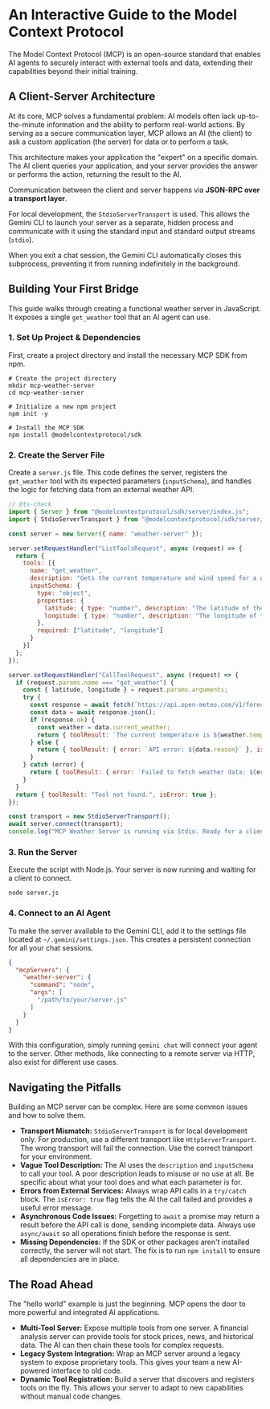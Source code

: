 # An Interactive Guide to the Model Context Protocol

The Model Context Protocol (MCP) is an open-source standard that enables AI agents to securely interact with external tools and data, extending their capabilities beyond their initial training.

## A Client-Server Architecture

At its core, MCP solves a fundamental problem: AI models often lack up-to-the-minute information and the ability to perform real-world actions. By serving as a secure communication layer, MCP allows an AI (the client) to ask a custom application (the server) for data or to perform a task.

This architecture makes your application the "expert" on a specific domain. The AI client queries your application, and your server provides the answer or performs the action, returning the result to the AI.

Communication between the client and server happens via **JSON-RPC over a transport layer**.

For local development, the `StdioServerTransport` is used. This allows the Gemini CLI to launch your server as a separate, hidden process and communicate with it using the standard input and standard output streams (`stdio`).

When you exit a chat session, the Gemini CLI automatically closes this subprocess, preventing it from running indefinitely in the background.

## Building Your First Bridge

This guide walks through creating a functional weather server in JavaScript. It exposes a single `get_weather` tool that an AI agent can use.

### 1. Set Up Project & Dependencies

First, create a project directory and install the necessary MCP SDK from npm.

```shell
# Create the project directory
mkdir mcp-weather-server
cd mcp-weather-server

# Initialize a new npm project
npm init -y

# Install the MCP SDK
npm install @modelcontextprotocol/sdk
```

### 2. Create the Server File

Create a `server.js` file. This code defines the server, registers the `get_weather` tool with its expected parameters (`inputSchema`), and handles the logic for fetching data from an external weather API.

```JavaScript
// @ts-check
import { Server } from "@modelcontextprotocol/sdk/server/index.js";
import { StdioServerTransport } from "@modelcontextprotocol/sdk/server/stdio.js";

const server = new Server({ name: "weather-server" });

server.setRequestHandler("ListToolsRequest", async (request) => {
  return {
    tools: [{
      name: "get_weather",
      description: "Gets the current temperature and wind speed for a given latitude and longitude.",
      inputSchema: {
        type: "object",
        properties: {
          latitude: { type: "number", description: "The latitude of the location." },
          longitude: { type: "number", description: "The longitude of the location." }
        },
        required: ["latitude", "longitude"]
      }
    }]
  };
});

server.setRequestHandler("CallToolRequest", async (request) => {
  if (request.params.name === "get_weather") {
    const { latitude, longitude } = request.params.arguments;
    try {
      const response = await fetch(`https://api.open-meteo.com/v1/forecast?latitude=${latitude}&longitude=${longitude}&current_weather=true`);
      const data = await response.json();
      if (response.ok) {
        const weather = data.current_weather;
        return { toolResult: `The current temperature is ${weather.temperature}°C with a wind speed of ${weather.windspeed} km/h.` };
      } else {
        return { toolResult: { error: `API error: ${data.reason}` }, isError: true };
      }
    } catch (error) {
      return { toolResult: { error: `Failed to fetch weather data: ${error.message}` }, isError: true };
    }
  }
  return { toolResult: "Tool not found.", isError: true };
});

const transport = new StdioServerTransport();
await server.connect(transport);
console.log("MCP Weather Server is running via Stdio. Ready for a client to connect...");

```

### 3. Run the Server

Execute the script with Node.js. Your server is now running and waiting for a client to connect.

```shell
node server.js
```

### 4. Connect to an AI Agent

To make the server available to the Gemini CLI, add it to the settings file located at `~/.gemini/settings.json`. This creates a persistent connection for all your chat sessions.

```JSON
{
  "mcpServers": {
    "weather-server": {
      "command": "node",
      "args": [
        "/path/to/your/server.js"
      ]
    }
  }
}
```

With this configuration, simply running `gemini chat` will connect your agent to the server. Other methods, like connecting to a remote server via HTTP, also exist for different use cases.

## Navigating the Pitfalls

Building an MCP server can be complex. Here are some common issues and how to solve them.

* **Transport Mismatch:** `StdioServerTransport` is for local development only. For production, use a different transport like `HttpServerTransport`. The wrong transport will fail the connection. Use the correct transport for your environment.
* **Vague Tool Description:** The AI uses the `description` and `inputSchema` to call your tool. A poor description leads to misuse or no use at all. Be specific about what your tool does and what each parameter is for.
* **Errors from External Services:** Always wrap API calls in a `try/catch` block. The `isError: true` flag tells the AI the call failed and provides a useful error message.
* **Asynchronous Code Issues:** Forgetting to `await` a promise may return a result before the API call is done, sending incomplete data. Always use `async/await` so all operations finish before the response is sent.
* **Missing Dependencies:** If the SDK or other packages aren't installed correctly, the server will not start. The fix is to run `npm install` to ensure all dependencies are in place.

## The Road Ahead

The "hello world" example is just the beginning. MCP opens the door to more powerful and integrated AI applications.

* **Multi-Tool Server:** Expose multiple tools from one server. A financial analysis server can provide tools for stock prices, news, and historical data. The AI can then chain these tools for complex requests.
* **Legacy System Integration:** Wrap an MCP server around a legacy system to expose proprietary tools. This gives your team a new AI-powered interface to old code.
* **Dynamic Tool Registration:** Build a server that discovers and registers tools on the fly. This allows your server to adapt to new capabilities without manual code changes.

